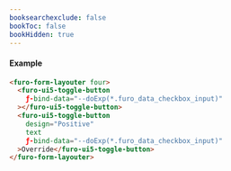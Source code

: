 ```yaml
---
booksearchexclude: false
bookToc: false
bookHidden: true
---
```

#### Example
<script type="module" src="/init.js"></script>
<furo-demo-snippet>
<template>
<furo-form-layouter four>
<furo-ui5-toggle-button
    ƒ-bind-data="--doExp(*.furo_data_checkbox_input)"
 ></furo-ui5-toggle-button>
<furo-ui5-toggle-button
    design="Positive"
    text
    ƒ-bind-data="--doExp(*.furo_data_checkbox_input)"
 >Override</furo-ui5-toggle-button>
</furo-form-layouter>
<furo-data-object
  type="experiment.Experiment"
  @-object-ready="--doExp"
></furo-data-object>
</template>
</furo-demo-snippet>

```html
<furo-form-layouter four>
  <furo-ui5-toggle-button
    ƒ-bind-data="--doExp(*.furo_data_checkbox_input)"
  ></furo-ui5-toggle-button>
  <furo-ui5-toggle-button
    design="Positive"
    text
    ƒ-bind-data="--doExp(*.furo_data_checkbox_input)"
  >Override</furo-ui5-toggle-button>
</furo-form-layouter>
```

